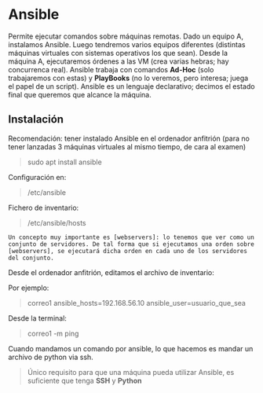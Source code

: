 # Ansible

Permite ejecutar comandos sobre máquinas remotas. Dado un equipo A, instalamos Ansible. Luego tendremos varios equipos diferentes (distintas máquinas virtuales con sistemas operativos los que sean). Desde la máquina A, ejecutaremos órdenes a las VM (crea varias hebras; hay concurrenca real). Ansible trabaja con comandos **Ad-Hoc** (solo trabajaremos con estas) y **PlayBooks** (no lo veremos, pero interesa; juega el papel de un script). Ansible es un lenguaje declarativo; decimos el estado final que queremos que alcance la máquina.

## Instalación

Recomendación: tener instalado Ansible en el ordenador anfitrión (para no tener lanzadas 3 máquinas virtuales al mismo tiempo, de cara al examen)

> sudo apt install ansible

Configuración en:

> /etc/ansible

Fichero de inventario:

> /etc/ansible/hosts

    Un concepto muy importante es [webservers]: lo tenemos que ver como un conjunto de servidores. De tal forma que si ejecutamos una orden sobre [webservers], se ejecutará dicha orden en cada uno de los servidores del conjunto.

Desde el ordenador anfitrión, editamos el archivo de inventario:

Por ejemplo:

>   correo1 ansible_hosts=192.168.56.10 ansible_user=usuario_que_sea

Desde la terminal:

> correo1 -m ping

Cuando mandamos un comando por ansible, lo que hacemos es mandar un archivo de python via ssh.

> Único requisito para que una máquina pueda utilizar Ansible, es suficiente que tenga **SSH** y **Python**

